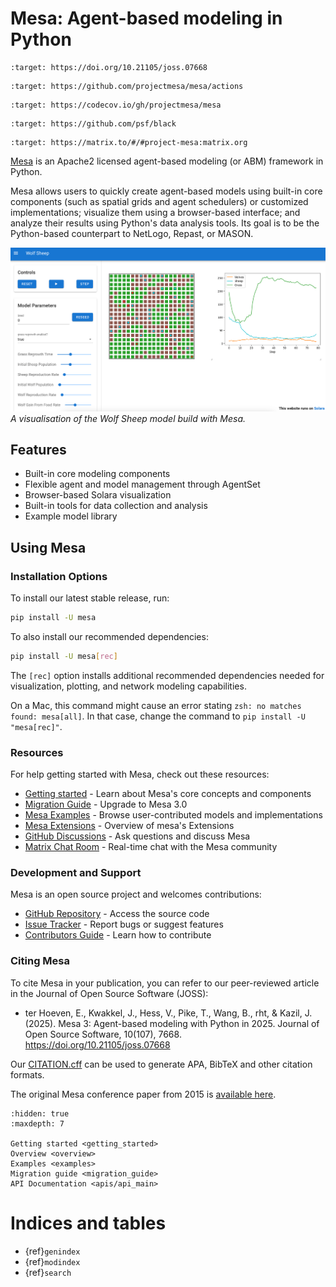 # Mesa: Agent-based modeling in Python

```{image} https://joss.theoj.org/papers/10.21105/joss.07668/status.svg
:target: https://doi.org/10.21105/joss.07668
```

```{image} https://github.com/projectmesa/mesa/workflows/build/badge.svg
:target: https://github.com/projectmesa/mesa/actions
```

```{image} https://codecov.io/gh/projectmesa/mesa/branch/main/graph/badge.svg
:target: https://codecov.io/gh/projectmesa/mesa
```

```{image} https://img.shields.io/badge/code%20style-black-000000.svg
:target: https://github.com/psf/black
```

```{image} https://img.shields.io/matrix/project-mesa:matrix.org?label=chat&logo=Matrix
:target: https://matrix.to/#/#project-mesa:matrix.org
```

[Mesa] is an Apache2 licensed agent-based modeling (or ABM) framework in Python.

Mesa allows users to quickly create agent-based models using built-in core components (such as spatial grids and agent schedulers) or customized implementations; visualize them using a browser-based interface; and analyze their results using Python's data analysis tools. Its goal is to be the Python-based counterpart to NetLogo, Repast, or MASON.

![A screenshot of the Wolf Sheep model in Mesa|100%](images/wolf_sheep.png)
*A visualisation of the Wolf Sheep model build with Mesa.*

## Features

- Built-in core modeling components
- Flexible agent and model management through AgentSet
- Browser-based Solara visualization
- Built-in tools for data collection and analysis
- Example model library

## Using Mesa
### Installation Options
To install our latest stable release, run:

```bash
pip install -U mesa
```
To also install our recommended dependencies:
```bash
pip install -U mesa[rec]
```

The `[rec]` option installs additional recommended dependencies needed for visualization, plotting, and network modeling capabilities.

On a Mac, this command might cause an error stating `zsh: no matches found: mesa[all]`.
In that case, change the command to `pip install -U "mesa[rec]"`.

### Resources

For help getting started with Mesa, check out these resources:

- [Getting started] - Learn about Mesa's core concepts and components
- [Migration Guide] - Upgrade to Mesa 3.0
- [Mesa Examples] - Browse user-contributed models and implementations
- [Mesa Extensions] - Overview of mesa's Extensions
- [GitHub Discussions] - Ask questions and discuss Mesa
- [Matrix Chat Room] - Real-time chat with the Mesa community

### Development and Support

Mesa is an open source project and welcomes contributions:

- [GitHub Repository] - Access the source code
- [Issue Tracker] - Report bugs or suggest features
- [Contributors Guide] - Learn how to contribute

### Citing Mesa

To cite Mesa in your publication, you can refer to our peer-reviewed article in the Journal of Open Source Software (JOSS):
- ter Hoeven, E., Kwakkel, J., Hess, V., Pike, T., Wang, B., rht, & Kazil, J. (2025). Mesa 3: Agent-based modeling with Python in 2025. Journal of Open Source Software, 10(107), 7668. https://doi.org/10.21105/joss.07668

Our [CITATION.cff](https://github.com/projectmesa/mesa/blob/main/CITATION.cff) can be used to generate APA, BibTeX and other citation formats.

The original Mesa conference paper from 2015 is [available here](http://conference.scipy.org.s3-website-us-east-1.amazonaws.com/proceedings/scipy2015/jacqueline_kazil.html).

```{toctree}
:hidden: true
:maxdepth: 7

Getting started <getting_started>
Overview <overview>
Examples <examples>
Migration guide <migration_guide>
API Documentation <apis/api_main>

```

# Indices and tables

- {ref}`genindex`
- {ref}`modindex`
- {ref}`search`

[contributors guide]: https://github.com/projectmesa/mesa/blob/main/CONTRIBUTING.md
[github repository]: https://github.com/projectmesa/mesa/
[github discussions]: https://github.com/projectmesa/mesa/discussions
[issue tracker]: https://github.com/projectmesa/mesa/issues
[matrix chat room]: https://matrix.to/#/#project-mesa:matrix.org
[mesa]: https://github.com/projectmesa/mesa/
[mesa overview]: overview
[mesa examples]: https://mesa.readthedocs.io/stable/examples.html
[mesa introductory tutorial]: tutorials/intro_tutorial
[mesa visualization tutorial]: tutorials/visualization_tutorial
[migration guide]: migration_guide
[Getting started]: getting_started
[Mesa Extensions]: mesa_extension.md
